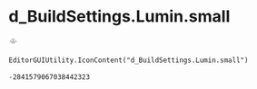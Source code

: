 # d_BuildSettings.Lumin.small
![](/img/d_BuildSettings.Lumin.small.png)

``` CSharp
EditorGUIUtility.IconContent("d_BuildSettings.Lumin.small")
```
```
-2841579067038442323
```
